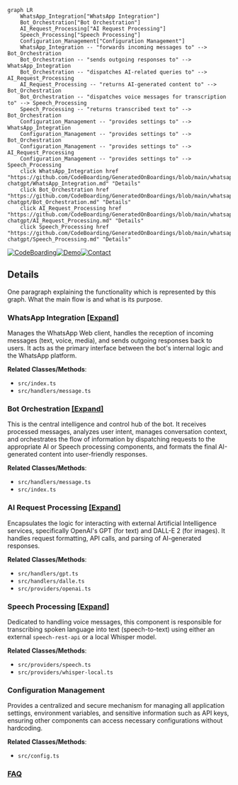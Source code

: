 ```mermaid
graph LR
    WhatsApp_Integration["WhatsApp Integration"]
    Bot_Orchestration["Bot Orchestration"]
    AI_Request_Processing["AI Request Processing"]
    Speech_Processing["Speech Processing"]
    Configuration_Management["Configuration Management"]
    WhatsApp_Integration -- "forwards incoming messages to" --> Bot_Orchestration
    Bot_Orchestration -- "sends outgoing responses to" --> WhatsApp_Integration
    Bot_Orchestration -- "dispatches AI-related queries to" --> AI_Request_Processing
    AI_Request_Processing -- "returns AI-generated content to" --> Bot_Orchestration
    Bot_Orchestration -- "dispatches voice messages for transcription to" --> Speech_Processing
    Speech_Processing -- "returns transcribed text to" --> Bot_Orchestration
    Configuration_Management -- "provides settings to" --> WhatsApp_Integration
    Configuration_Management -- "provides settings to" --> Bot_Orchestration
    Configuration_Management -- "provides settings to" --> AI_Request_Processing
    Configuration_Management -- "provides settings to" --> Speech_Processing
    click WhatsApp_Integration href "https://github.com/CodeBoarding/GeneratedOnBoardings/blob/main/whatsapp-chatgpt/WhatsApp_Integration.md" "Details"
    click Bot_Orchestration href "https://github.com/CodeBoarding/GeneratedOnBoardings/blob/main/whatsapp-chatgpt/Bot_Orchestration.md" "Details"
    click AI_Request_Processing href "https://github.com/CodeBoarding/GeneratedOnBoardings/blob/main/whatsapp-chatgpt/AI_Request_Processing.md" "Details"
    click Speech_Processing href "https://github.com/CodeBoarding/GeneratedOnBoardings/blob/main/whatsapp-chatgpt/Speech_Processing.md" "Details"
```

[![CodeBoarding](https://img.shields.io/badge/Generated%20by-CodeBoarding-9cf?style=flat-square)](https://github.com/CodeBoarding/GeneratedOnBoardings)[![Demo](https://img.shields.io/badge/Try%20our-Demo-blue?style=flat-square)](https://www.codeboarding.org/demo)[![Contact](https://img.shields.io/badge/Contact%20us%20-%20contact@codeboarding.org-lightgrey?style=flat-square)](mailto:contact@codeboarding.org)

## Details

One paragraph explaining the functionality which is represented by this graph. What the main flow is and what is its purpose.

### WhatsApp Integration [[Expand]](./WhatsApp_Integration.md)
Manages the WhatsApp Web client, handles the reception of incoming messages (text, voice, media), and sends outgoing responses back to users. It acts as the primary interface between the bot's internal logic and the WhatsApp platform.


**Related Classes/Methods**:

- `src/index.ts`
- `src/handlers/message.ts`


### Bot Orchestration [[Expand]](./Bot_Orchestration.md)
This is the central intelligence and control hub of the bot. It receives processed messages, analyzes user intent, manages conversation context, and orchestrates the flow of information by dispatching requests to the appropriate AI or Speech processing components, and formats the final AI-generated content into user-friendly responses.


**Related Classes/Methods**:

- `src/handlers/message.ts`
- `src/index.ts`


### AI Request Processing [[Expand]](./AI_Request_Processing.md)
Encapsulates the logic for interacting with external Artificial Intelligence services, specifically OpenAI's GPT (for text) and DALL-E 2 (for images). It handles request formatting, API calls, and parsing of AI-generated responses.


**Related Classes/Methods**:

- `src/handlers/gpt.ts`
- `src/handlers/dalle.ts`
- `src/providers/openai.ts`


### Speech Processing [[Expand]](./Speech_Processing.md)
Dedicated to handling voice messages, this component is responsible for transcribing spoken language into text (speech-to-text) using either an external `speech-rest-api` or a local Whisper model.


**Related Classes/Methods**:

- `src/providers/speech.ts`
- `src/providers/whisper-local.ts`


### Configuration Management
Provides a centralized and secure mechanism for managing all application settings, environment variables, and sensitive information such as API keys, ensuring other components can access necessary configurations without hardcoding.


**Related Classes/Methods**:

- `src/config.ts`




### [FAQ](https://github.com/CodeBoarding/GeneratedOnBoardings/tree/main?tab=readme-ov-file#faq)